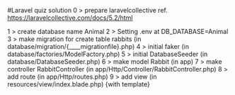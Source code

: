 #Laravel quiz solution
0 > prepare laravelcollective ref. <a href="https://laravelcollective.com/docs/5.2/html">https://laravelcollective.com/docs/5.2/html</a>

1 > create database name Animal
2 > Setting .env at DB_DATABASE=Animal
3 > make migration for create table rabbits (in database/migration/{____migrationfile}.php)
4 > initial faker (in database/factories/ModelFactory.php)
5 > initial DatabaseSeeder (in database/DatabaseSeeder.php)
6 > make model Rabbit (in app)
7 > make controller RabbitController (in app/Http/Controller/RabbitController.php)
8 > add route (in app/Http/routes.php)
9 > add view (in resources/view/index.blade.php) {with template}


